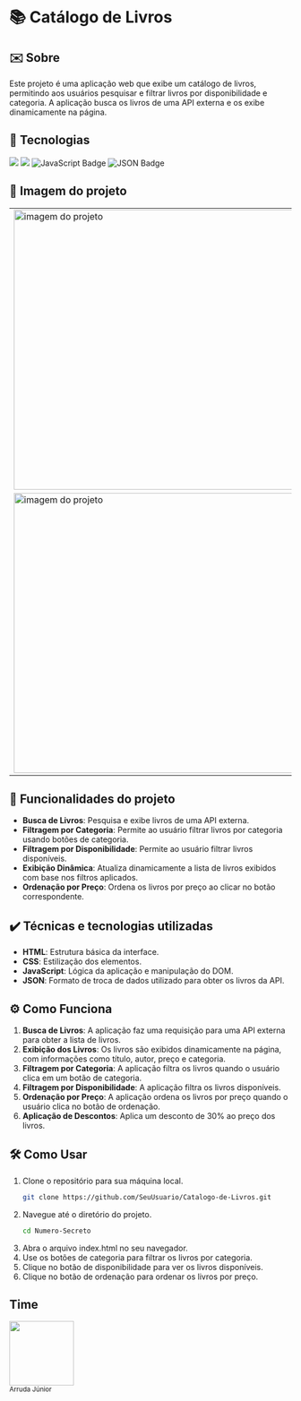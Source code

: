 # 📚 Catálogo de Livros

## ✉️ Sobre

Este projeto é uma aplicação web que exibe um catálogo de livros, permitindo aos usuários pesquisar e filtrar livros por disponibilidade e categoria. A aplicação busca os livros de uma API externa e os exibe dinamicamente na página.

## 🚀 Tecnologias

<div>
  <img src="https://img.shields.io/badge/HTML-239120?style=for-the-badge&logo=html5&logoColor=orange">
  <img src="https://img.shields.io/badge/CSS-239120?&style=for-the-badge&logo=css3&logoColor=blue">
  <img src="https://img.shields.io/badge/JavaScript-F7DF1E?&style=for-the-badge&logo=javascript&logoColor=black" alt="JavaScript Badge">
  <img src="https://img.shields.io/badge/JSON-000000?style=for-the-badge&logo=json&logoColor=white" alt="JSON Badge">
</div>

## 📸 Imagem do projeto

<table>
  <tr>
    <td><img src="https://github.com/ArrudaaJunior/AluraBooksComJS/assets/34192862/0477cd19-0b82-4138-af80-f63275eaba8b" alt="imagem do projeto" width="500"></td>
    <td><img src="https://github.com/ArrudaaJunior/AluraBooksComJS/assets/34192862/1b4ba08e-3e0b-48c6-8142-d7b41361da3a" alt="imagem do projeto" width="500"></td>
  </tr>
  <tr>
    <td><img src="https://github.com/ArrudaaJunior/AluraBooksComJS/assets/34192862/9060d6ce-e535-4344-bbd2-3d15f230bd06" alt="imagem do projeto" width="500"></td>
    <td><img src="https://github.com/ArrudaaJunior/AluraBooksComJS/assets/34192862/526e994b-bb34-4095-a166-50907f802448" alt="imagem do projeto" width="500"></td>
  </tr>
</table>

## 🔨 Funcionalidades do projeto

- **Busca de Livros**: Pesquisa e exibe livros de uma API externa.
- **Filtragem por Categoria**: Permite ao usuário filtrar livros por categoria usando botões de categoria.
- **Filtragem por Disponibilidade**: Permite ao usuário filtrar livros disponíveis.
- **Exibição Dinâmica**: Atualiza dinamicamente a lista de livros exibidos com base nos filtros aplicados.
- **Ordenação por Preço**: Ordena os livros por preço ao clicar no botão correspondente.

## ✔️ Técnicas e tecnologias utilizadas

- **HTML**: Estrutura básica da interface.
- **CSS**: Estilização dos elementos.
- **JavaScript**: Lógica da aplicação e manipulação do DOM.
- **JSON**: Formato de troca de dados utilizado para obter os livros da API.

## ⚙️ Como Funciona

1. **Busca de Livros**: A aplicação faz uma requisição para uma API externa para obter a lista de livros.
2. **Exibição dos Livros**: Os livros são exibidos dinamicamente na página, com informações como título, autor, preço e categoria.
3. **Filtragem por Categoria**: A aplicação filtra os livros quando o usuário clica em um botão de categoria.
4. **Filtragem por Disponibilidade**: A aplicação filtra os livros disponíveis.
5. **Ordenação por Preço**: A aplicação ordena os livros por preço quando o usuário clica no botão de ordenação.
6. **Aplicação de Descontos**: Aplica um desconto de 30% ao preço dos livros.

## 🛠️ Como Usar

1. Clone o repositório para sua máquina local.
   ```bash
   git clone https://github.com/SeuUsuario/Catalogo-de-Livros.git
2. Navegue até o diretório do projeto.
   ```bash
   cd Numero-Secreto
3. Abra o arquivo index.html no seu navegador.
4. Use os botões de categoria para filtrar os livros por categoria.
5. Clique no botão de disponibilidade para ver os livros disponíveis.
6. Clique no botão de ordenação para ordenar os livros por preço.

## Time
<img loading="lazy" src="https://avatars.githubusercontent.com/u/34192862?s=400&u=e8511485b428717385e3ae9483ade57359be8779&v=4" width=115><br><sub>Arruda Júnior</sub>
